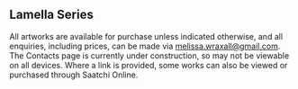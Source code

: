 ## Lamella Series

All artworks are available for purchase unless indicated otherwise, and all enquiries, including prices, can be made via melissa.wraxall@gmail.com. The Contacts page is currently under construction, so may not be viewable on all devices. Where a link is provided, some works can also be viewed or purchased through Saatchi Online.

<div class="gallery" data-src="gallery.yml"></div>











